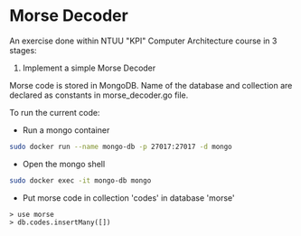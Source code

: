 # Morse Decoder

An exercise done within NTUU "KPI" Computer Architecture course in 3 stages:
1. Implement a simple Morse Decoder

Morse code is stored in MongoDB. Name of the database and collection are declared as constants in morse_decoder.go file. 

To run the current code:
* Run a mongo container
```bash
sudo docker run --name mongo-db -p 27017:27017 -d mongo
```
* Open the mongo shell
```bash
sudo docker exec -it mongo-db mongo
```
* Put morse code in collection 'codes' in database 'morse'
```
> use morse
> db.codes.insertMany([])
```